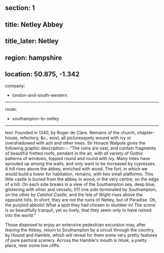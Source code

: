 ﻿section: 1
----
title: Netley Abbey
----
title_later: Netley
----
region: hampshire
----
location: 50.875, -1.342
----
company:
- london-and-south-western
----
route:
- southampton-to-netley
----
text: Founded in 1240, by Roger de Clare. Remains of the church, chapter-house, refectory, &c., exist, all picturesquely wound with ivy or overshadowed with ash and other trees. Sir Horace Walpole gives the following graphic description:-- <q>The ruins are vast, and contain fragments of beautiful fretted roofs, pendant in the air, with all variety of Gothic patterns of windows, topped round and round with ivy. Many trees have sprouted up among the walls, and only want to be increased by cypresses. A hill rises above the abbey, enriched with wood. The fort, in which we would build a tower for habitation, remains, with two small platforms. This little castle is buried from the abbey in wood, in the very centre, on the edge of a hill. On each side breaks in a view of the Southampton sea, deep blue, glistening with silver and vessels; 011 one side terminated by Southampton, on the other by *Calshot Castle*; and the Isle of Wight rises above the opposite hills. In short, they are not the ruins of Netley, but of Paradise. Oh, the purpled abbots! What a spot they had chosen to slumber in! The scene is so beautifully tranquil, yet so lively, that they seem only to have retired into the world.</q>

Those disposed to enjoy an extensive pedestrian excursion may, after leaving the Abbey, return to Southampton by a circuit through the country, by Hound and Hamble, which will reveal for them some very pretty features of pure pastoral scenery. Across the Hamble's mouth is *Hook*, a pretty place, near some low cliffs.
